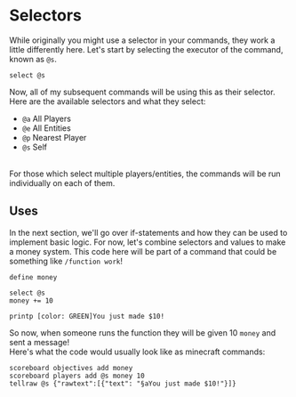 # Selectors
While originally you might use a selector in your commands, they work a little differently here. Let's start by selecting the executor of the command, known as `@s`.
```
select @s
```
Now, all of my subsequent commands will be using this as their selector. Here are the available selectors and what they select:
* `@a` All Players
* `@e` All Entities
* `@p` Nearest Player
* `@s` Self
<br />
For those which select multiple players/entities, the commands will be run individually on each of them.

## Uses
In the next section, we'll go over if-statements and how they can be used to implement basic logic. For now, let's combine selectors and values to make a money system. This code here will be part of a command that could be something like `/function work`!
```
define money

select @s
money += 10

printp [color: GREEN]You just made $10!
```
So now, when someone runs the function they will be given 10 `money` and sent a message!<br />
Here's what the code would usually look like as minecraft commands:
```
scoreboard objectives add money
scoreboard players add @s money 10
tellraw @s {"rawtext":[{"text": "§aYou just made $10!"}]}
```
